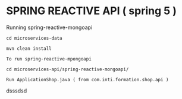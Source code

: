 # SPRING REACTIVE API ( spring 5 ) 
Running spring-reactive-mongoapi
```
cd microservices-data

mvn clean install

To run spring-reactive-mpongoapi

cd microservices-api/spring-reactive-mongoapi/

Run ApplicationShop.java ( from com.inti.formation.shop.api )
```

dsssdsd